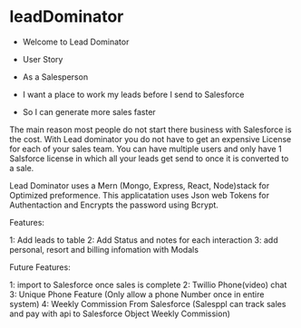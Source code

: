 # leadDominator

* Welcome to Lead Dominator

* User Story

* As a Salesperson 
* I want a place to work my leads before I send to Salesforce
* So I can generate more sales faster

The main reason most people do not start there business with Salesforce is the cost. With Lead dominator you do not have to get an expensive License for each of your sales team. You can have multiple users and only have 1 Salsforce license in which all your leads get send to once it is converted to a sale.

Lead Dominator uses a Mern (Mongo, Express, React, Node)stack for Optimized preformence. This applicatation uses Json web Tokens for Authentaction and Encrypts the password using Bcrypt. 

Features:

1: Add leads to table
2: Add Status and notes for each interaction
3: add personal, resort and billing infomation with Modals

Future Features:

1: import to Salesforce once sales is complete
2: Twillio Phone(video) chat
3: Unique Phone Feature (Only allow a phone Number once in entire system)
4: Weekly Commission From Salesforce (Salesppl can track sales and pay with api to Salesforce Object Weekly Commission)